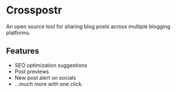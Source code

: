 # Crosspostr

An open source tool for sharing blog posts across multiple blogging platforms.

## Features

- SEO optimization suggestions
- Post previews
- New post alert on socials
- ...much more with one click.
